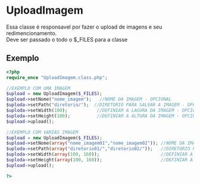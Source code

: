 # UploadImagem
Essa classe é responsavel por fazer o upload de imagens e seu redimencionamento.<br>
Deve ser passado o todo o $_FILES para a classe

## Exemplo
```php
<?php
require_once "UploadImagem.class.php";

//EXEMPLO COM UMA IMAGEM
$upload = new UploadImagem($_FILES);
$upload->setNome("nome_imagem");   //NOME DA IMAGEM - OPCIONAL
$uploda->setPath("diretorio/");  //DIRETORIO PARA SALVAR A IMAGEM - OPCIONAL
$uploda->setWidth(100);           //DEFINIAR A LAGURA DA IMAGEM - OPCIONAL
$uploda->setHeight(100);          //DEFINIAR A ALTURA DA IMAGEM - OPCIONAL
$upload->upload();

//EXEMPLO COM VARIAS IMAGEM
$upload = new UploadImagem($_FILES);
$upload->setNome(array("nome_imagem01","nome_imagem02")); //NOME DA IMAGEM - OPCIONAL
$uploda->setPath(array("diretorio01/","diretorio02/"));   //DIRETORIO PARA SALVAR A IMAGEM - OPCIONAL
$uploda->setWidth(array(100, 160));                       //DEFINIAR A LAGURA DA IMAGEM - OPCIONAL
$uploda->setHeight(array(100, 160));                      //DEFINIAR A ALTURA DA IMAGEM - OPCIONAL
$upload->upload();

?>
```
